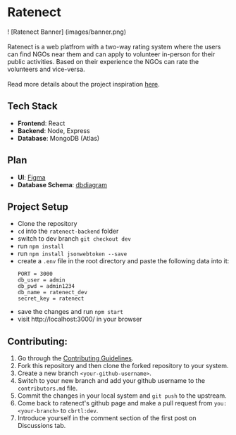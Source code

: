 # Ratenect
! [Ratenect Banner] (images/banner.png)
<br><br> 
Ratenect is a web platfrom with a two-way rating system where the users can find NGOs near them and can apply to volunteer in-person for their public activities. Based on their experience the NGOs can rate the volunteers and vice-versa.
<br><br>
Read more details about the project inspiration [here](https://cbrtl.github.io/posts/ratenect/).


## Tech Stack
  - **Frontend**: React
  - **Backend**: Node, Express 
  - **Database**: MongoDB (Atlas)


## Plan
  - **UI**: [Figma](https://www.figma.com/file/W7mgBV73gMNZRFjuEewyDN/ratenect?node-id=0%3A1)
  - **Database Schema**: [dbdiagram](https://dbdiagram.io/d/60f164684ed9be1c05cfa3bf)
 

 ## Project Setup
 - Clone the repository
 - `cd` into the `ratenect-backend` folder
 - switch to dev branch `git checkout dev`
 - run `npm install`
 - run `npm install jsonwebtoken --save`
 - create a `.env` file in the root directory and paste the following data into it:
   ```
   PORT = 3000
   db_user = admin
   db_pwd = admin1234
   db_name = ratenect_dev
   secret_key = ratenect
   ```
 - save the changes and run `npm start`
 - visit http://localhost:3000/ in your browser



 ## Contributing:

 1. Go through the [Contributing Guidelines]().
 2. Fork this repository and then clone the forked repository to your system.
 3. Create a new branch `<your-github-username>`.
 4. Switch to your new branch and add your github username to the `contributors.md` file.
 5. Commit the changes in your local system and `git push` to the upstream.
 6. Come back to ratenect's github page and make a pull request from `you:<your-branch>` to `cbrtl:dev`.
 7. Introduce yourself in the comment section of the first post on Discussions tab.
